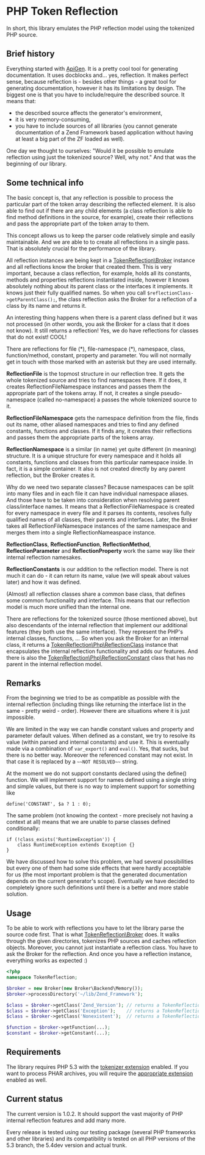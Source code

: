 # PHP Token Reflection #

In short, this library emulates the PHP reflection model using the tokenized PHP source.

## Brief history

Everything started with [ApiGen](http://apigen.org). It is a pretty cool tool for generating documentation. It uses docblocks and... yes, reflection. It makes perfect sense, because reflection is - besides other things - a great tool for generating documentation, however it has its limitations by design. The biggest one is that you have to include/require the described source. It means that:

* the described source affects the generator's environment,
* it is very memory-consuming,
* you have to include sources of all libraries (you cannot generate documentation of a Zend Framework based application without having at least a big part of the ZF loaded as well).

One day we thought to ourselves: "Would it be possible to emulate reflection using just the tokenized source? Well, why not." And that was the beginning of our library.

## Some technical info

The basic concept is, that any reflection is possible to process the particular part of the token array describing the reflected element. It is also able to find out if there are any child elements (a class reflection is able to find method definitions in the source, for example), create their reflections and pass the appropriate part of the token array to them.

This concept allows us to keep the parser code relatively simple and easily maintainable. And we are able to to create all reflections in a single pass. That is absolutely crucial for the performance of the library.

All reflection instances are being kept in a [TokenReflection\\Broker](https://github.com/Andrewsville/PHP-Token-Reflection/blob/master/library/TokenReflection/Broker.php) instance and all reflections know the broker that created them. This is very important, because a class reflection, for example, holds all its constants, methods and properties reflections instantiated inside, however it knows absolutely nothing about its parent class or the interfaces it implements. It knows just their fully qualified names. So when you call ```$reflectionClass->getParentClass();```, the class reflection asks the Broker for a reflection of a class by its name and returns it.

An interesting thing happens when there is a parent class defined but it was not processed (in other words, you ask the Broker for a class that it does not know). It still returns a reflection! Yes, we do have reflections for classes that do not exist! COOL!

There are reflections for file (\*), file-namespace (\*), namespace, class, function/method, constant, property and parameter. You will not normally get in touch with those marked with an asterisk but they are used internally.

**ReflectionFile** is the topmost structure in our reflection tree. It gets the whole tokenized source and tries to find namespaces there. If it does, it creates ReflectionFileNamespace instances and passes them the appropriate part of the tokens array. If not, it creates a single pseudo-namespace (called no-namespace) a passes the whole tokenized source to it.

**ReflectionFileNamespace** gets the namespace definition from the file, finds out its name, other aliased namespaces and tries to find any defined constants, functions and classes. If it finds any, it creates their reflections and passes them the appropriate parts of the tokens array.

**ReflectionNamespace** is a similar (in name) yet quite different (in meaning) structure. It is a unique structure for every namespace and it holds all constants, functions and classes from this particular namespace inside. In fact, it is a simple container. It also is not created directly by any parent reflection, but the Broker creates it.

Why do we need two separate classes? Because namespaces can be split into many files and in each file it can have individual namespace aliases. And those have to be taken into consideration when resolving parent class/interface names. It means that a ReflectionFileNamespace is created for every namespace in every file and it parses its contents, resolves fully qualified names of all classes, their parents and interfaces. Later, the Broker takes all ReflectionFileNamespace instances of the same namespace and merges them into a single ReflectionNameaspace instance.

**ReflectionClass**, **ReflectionFunction**, **ReflectionMethod**, **ReflectionParameter** and **ReflectionProperty** work the same way like their internal reflection namesakes.

**ReflectionConstants** is our addition to the reflection model. There is not much it can do - it can return its name, value (we will speak about values later) and how it was defined.

(Almost) all reflection classes share a common base class, that defines some common functionality and interface. This means that our reflection model is much more unified than the internal one.

There are reflections for the tokenized source (those mentioned above), but also descendants of the internal reflection that implement our additional features (they both use the same interface). They represent the PHP's internal classes, functions, ... So when you ask the Broker for an internal class, it returns a [TokenReflection\\Php\\ReflectionClass](https://github.com/Andrewsville/PHP-Token-Reflection/blob/master/library/TokenReflection/Php/ReflectionClass.php) instance that encapsulates the internal reflection functionality and adds our features. And there is also the [TokenReflection\\Php\\ReflectionConstant](https://github.com/Andrewsville/PHP-Token-Reflection/blob/master/library/TokenReflection/Php/ReflectionConstant.php) class that has no parent in the internal reflection model.

## Remarks

From the beginning we tried to be as compatible as possible with the internal reflection (including things like returning the interface list in the same - pretty weird - order). However there are situations where it is just impossible.

We are limited in the way we can handle constant values and property and parameter default values. When defined as a constant, we try to resolve its value (within parsed and internal constants) and use it. This is eventually made via a combination of ```var_export()``` and ```eval()```. Yes, that sucks, but there is no better way. Moreover the referenced constant may not exist. In that case it is replaced by a ```~~NOT RESOLVED~~``` string.

At the moment we do not support constants declared using the define() function. We will implement support for names defined using a single string and simple values, but there is no way to implement support for something like

```
define('CONSTANT', $a ? 1 : 0);
```

The same problem (not knowing the context - more precisely not having a context at all) means that we are unable to parse classes defined conditionally:

```
if (!class_exists('RuntimeException')) {
	class RuntimeException extends Exception {}
}
```

We have discussed how to solve this problem, we had several possibilities but every one of them had some side effects that were hardly acceptable for us (the most important problem is that the generated documentation depends on the current generator's scope). Eventually we have decided to completely ignore such definitions until there is a better and more stable solution.

## Usage

To be able to work with reflections you have to let the library parse the source code first. That is what [TokenReflection\\Broker](https://github.com/Andrewsville/PHP-Token-Reflection/blob/master/library/TokenReflection/Broker.php) does. It walks through the given directories, tokenizes PHP sources and caches reflection objects. Moreover, you cannot just instantiate a reflection class. You have to ask the Broker for the reflection. And once you have a reflection instance, everything works as expected :)

```php
<?php
namespace TokenReflection;

$broker = new Broker(new Broker\Backend\Memory());
$broker->processDirectory('~/lib/Zend_Framework');

$class = $broker->getClass('Zend_Version'); // returns a TokenReflection\ReflectionClass instance
$class = $broker->getClass('Exception');    // returns a TokenReflection\Php\ReflectionClass instance
$class = $broker->getClass('Nonexistent');  // returns a TokenReflection\Dummy\ReflectionClass instance

$function = $broker->getFunction(...);
$constant = $broker->getConstant(...);
```

## Requirements

The library requires PHP 5.3 with the [tokenizer extension](http://cz.php.net/manual/en/book.tokenizer.php) enabled. If you want to process PHAR archives, you will require the [appropriate extension](http://cz.php.net/manual/en/book.phar.php) enabled as well.

## Current status

The current version is 1.0.2. It should support the vast majority of PHP internal reflection features and add many more.

Every release is tested using our testing package (several PHP frameworks and other libraries) and its compatibility is tested on all PHP versions of the 5.3 branch, the 5.4dev version and actual trunk.

